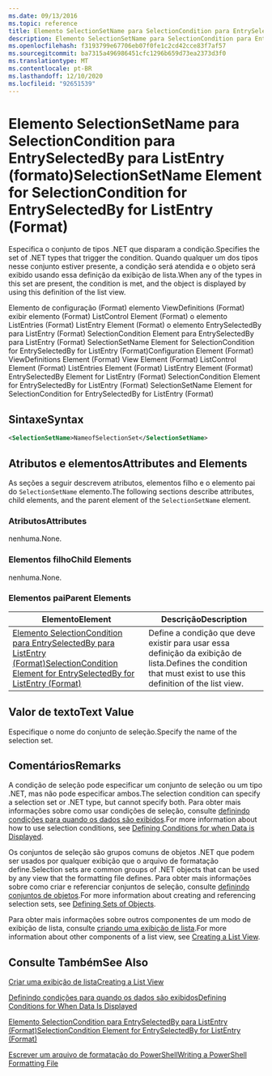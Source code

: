 ```yaml
---
ms.date: 09/13/2016
ms.topic: reference
title: Elemento SelectionSetName para SelectionCondition para EntrySelectedBy para ListEntry (formato)
description: Elemento SelectionSetName para SelectionCondition para EntrySelectedBy para ListEntry (formato)
ms.openlocfilehash: f3193799e67706eb07f0fe1c2cd42cce83f7af57
ms.sourcegitcommit: ba7315a496986451cfc1296b659d73ea2373d3f0
ms.translationtype: MT
ms.contentlocale: pt-BR
ms.lasthandoff: 12/10/2020
ms.locfileid: "92651539"
---
```

# <a name="selectionsetname-element-for-selectioncondition-for-entryselectedby-for-listentry-format"></a><span data-ttu-id="9cff7-103">Elemento SelectionSetName para SelectionCondition para EntrySelectedBy para ListEntry (formato)</span><span class="sxs-lookup"><span data-stu-id="9cff7-103">SelectionSetName Element for SelectionCondition for EntrySelectedBy for ListEntry (Format)</span></span>

<span data-ttu-id="9cff7-104">Especifica o conjunto de tipos .NET que disparam a condição.</span><span class="sxs-lookup"><span data-stu-id="9cff7-104">Specifies the set of .NET types that trigger the condition.</span></span> <span data-ttu-id="9cff7-105">Quando qualquer um dos tipos nesse conjunto estiver presente, a condição será atendida e o objeto será exibido usando essa definição da exibição de lista.</span><span class="sxs-lookup"><span data-stu-id="9cff7-105">When any of the types in this set are present, the condition is met, and the object is displayed by using this definition of the list view.</span></span>

<span data-ttu-id="9cff7-106">Elemento de configuração (Format) elemento ViewDefinitions (Format) exibir elemento (Format) ListControl Element (Format) o elemento ListEntries (Format) ListEntry Element (Format) o elemento EntrySelectedBy para ListEntry (Format) SelectionCondition Element para EntrySelectedBy para ListEntry (Format) SelectionSetName Element for SelectionCondition for EntrySelectedBy for ListEntry (Format)</span><span class="sxs-lookup"><span data-stu-id="9cff7-106">Configuration Element (Format) ViewDefinitions Element (Format) View Element (Format) ListControl Element (Format) ListEntries Element (Format) ListEntry Element (Format) EntrySelectedBy Element for ListEntry (Format) SelectionCondition Element for EntrySelectedBy for ListEntry (Format) SelectionSetName Element for SelectionCondition for EntrySelectedBy for ListEntry (Format)</span></span>

## <a name="syntax"></a><span data-ttu-id="9cff7-107">Sintaxe</span><span class="sxs-lookup"><span data-stu-id="9cff7-107">Syntax</span></span>

```xml
<SelectionSetName>NameofSelectionSet</SelectionSetName>
```

## <a name="attributes-and-elements"></a><span data-ttu-id="9cff7-108">Atributos e elementos</span><span class="sxs-lookup"><span data-stu-id="9cff7-108">Attributes and Elements</span></span>

<span data-ttu-id="9cff7-109">As seções a seguir descrevem atributos, elementos filho e o elemento pai do `SelectionSetName` elemento.</span><span class="sxs-lookup"><span data-stu-id="9cff7-109">The following sections describe attributes, child elements, and the parent element of the `SelectionSetName` element.</span></span>

### <a name="attributes"></a><span data-ttu-id="9cff7-110">Atributos</span><span class="sxs-lookup"><span data-stu-id="9cff7-110">Attributes</span></span>

<span data-ttu-id="9cff7-111">nenhuma.</span><span class="sxs-lookup"><span data-stu-id="9cff7-111">None.</span></span>

### <a name="child-elements"></a><span data-ttu-id="9cff7-112">Elementos filho</span><span class="sxs-lookup"><span data-stu-id="9cff7-112">Child Elements</span></span>

<span data-ttu-id="9cff7-113">nenhuma.</span><span class="sxs-lookup"><span data-stu-id="9cff7-113">None.</span></span>

### <a name="parent-elements"></a><span data-ttu-id="9cff7-114">Elementos pai</span><span class="sxs-lookup"><span data-stu-id="9cff7-114">Parent Elements</span></span>

|<span data-ttu-id="9cff7-115">Elemento</span><span class="sxs-lookup"><span data-stu-id="9cff7-115">Element</span></span>|<span data-ttu-id="9cff7-116">Descrição</span><span class="sxs-lookup"><span data-stu-id="9cff7-116">Description</span></span>|
|-------------|-----------------|
|[<span data-ttu-id="9cff7-117">Elemento SelectionCondition para EntrySelectedBy para ListEntry (Format)</span><span class="sxs-lookup"><span data-stu-id="9cff7-117">SelectionCondition Element for EntrySelectedBy for ListEntry (Format)</span></span>](./selectioncondition-element-for-entryselectedby-for-listcontrol-format.md)|<span data-ttu-id="9cff7-118">Define a condição que deve existir para usar essa definição da exibição de lista.</span><span class="sxs-lookup"><span data-stu-id="9cff7-118">Defines the condition that must exist to use this definition of the list view.</span></span>|

## <a name="text-value"></a><span data-ttu-id="9cff7-119">Valor de texto</span><span class="sxs-lookup"><span data-stu-id="9cff7-119">Text Value</span></span>

<span data-ttu-id="9cff7-120">Especifique o nome do conjunto de seleção.</span><span class="sxs-lookup"><span data-stu-id="9cff7-120">Specify the name of the selection set.</span></span>

## <a name="remarks"></a><span data-ttu-id="9cff7-121">Comentários</span><span class="sxs-lookup"><span data-stu-id="9cff7-121">Remarks</span></span>

<span data-ttu-id="9cff7-122">A condição de seleção pode especificar um conjunto de seleção ou um tipo .NET, mas não pode especificar ambos.</span><span class="sxs-lookup"><span data-stu-id="9cff7-122">The selection condition can specify a selection set or .NET type, but cannot specify both.</span></span> <span data-ttu-id="9cff7-123">Para obter mais informações sobre como usar condições de seleção, consulte [definindo condições para quando os dados são exibidos](./defining-conditions-for-displaying-data.md).</span><span class="sxs-lookup"><span data-stu-id="9cff7-123">For more information about how to use selection conditions, see [Defining Conditions for when Data is Displayed](./defining-conditions-for-displaying-data.md).</span></span>

<span data-ttu-id="9cff7-124">Os conjuntos de seleção são grupos comuns de objetos .NET que podem ser usados por qualquer exibição que o arquivo de formatação define.</span><span class="sxs-lookup"><span data-stu-id="9cff7-124">Selection sets are common groups of .NET objects that can be used by any view that the formatting file defines.</span></span> <span data-ttu-id="9cff7-125">Para obter mais informações sobre como criar e referenciar conjuntos de seleção, consulte [definindo conjuntos de objetos](./defining-selection-sets.md).</span><span class="sxs-lookup"><span data-stu-id="9cff7-125">For more information about creating and referencing selection sets, see [Defining Sets of Objects](./defining-selection-sets.md).</span></span>

<span data-ttu-id="9cff7-126">Para obter mais informações sobre outros componentes de um modo de exibição de lista, consulte [criando uma exibição de lista](./creating-a-list-view.md).</span><span class="sxs-lookup"><span data-stu-id="9cff7-126">For more information about other components of a list view, see [Creating a List View](./creating-a-list-view.md).</span></span>

## <a name="see-also"></a><span data-ttu-id="9cff7-127">Consulte Também</span><span class="sxs-lookup"><span data-stu-id="9cff7-127">See Also</span></span>

[<span data-ttu-id="9cff7-128">Criar uma exibição de lista</span><span class="sxs-lookup"><span data-stu-id="9cff7-128">Creating a List View</span></span>](./creating-a-list-view.md)

[<span data-ttu-id="9cff7-129">Definindo condições para quando os dados são exibidos</span><span class="sxs-lookup"><span data-stu-id="9cff7-129">Defining Conditions for When Data Is Displayed</span></span>](./defining-conditions-for-displaying-data.md)

[<span data-ttu-id="9cff7-130">Elemento SelectionCondition para EntrySelectedBy para ListEntry (Format)</span><span class="sxs-lookup"><span data-stu-id="9cff7-130">SelectionCondition Element for EntrySelectedBy for ListEntry (Format)</span></span>](./selectioncondition-element-for-entryselectedby-for-listcontrol-format.md)

[<span data-ttu-id="9cff7-131">Escrever um arquivo de formatação do PowerShell</span><span class="sxs-lookup"><span data-stu-id="9cff7-131">Writing a PowerShell Formatting File</span></span>](./writing-a-powershell-formatting-file.md)
